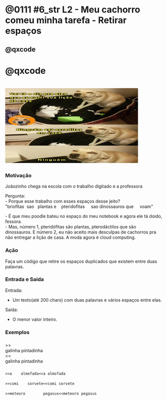 # @0111 #6_str L2 - Meu cachorro comeu minha tarefa - Retirar espaços
## @qxcode

# @qxcode

# ![](capa.jpg)

### Motivação

Joãozinho chega na escola com o trabalho digitado e a professora

Pergunta:  
\- Porque esse trabalho com esses espaços desse jeito?  
"briofitas  sao   plantas e    pteridofitas     sao dinossauros que     voam"

\- É que meu poodle bateu no espaço do meu notebook e agora ele tá doido, fessora.  
\- Mas, número 1, pteridófitas são plantas, pterodáctilos que são dinossauros. E número 2, eu não aceito mais desculpas de cachorros pra não entregar a lição de casa. A moda agora é cloud computing.

### Ação

Faça um código que retire os espaços duplicados que existem entre duas palavras.

### Entrada e Saída

Entrada:

*   Um texto(até 200 chars) com duas palavras e vários espaços entre elas.

Saída:

*   O menor valor inteiro.

### Exemplos

### 

\>>  
galinha          pintadinha  
<<  
galinha pintadinha  

### 

    >>a    almofada<<a almofada

    >>comi    sorvete<<comi sorvete

    >>meteoro        pegasus<<meteoro pegasus